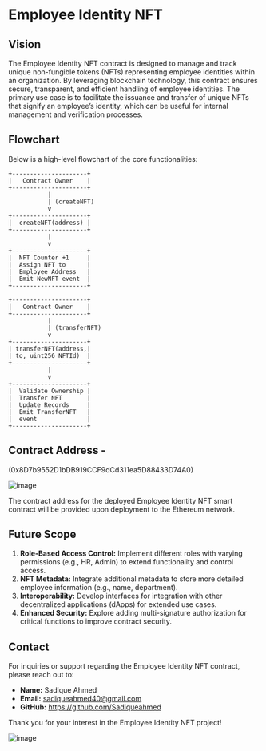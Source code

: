 # Employee Identity NFT

## Vision

The Employee Identity NFT contract is designed to manage and track unique non-fungible tokens (NFTs) representing employee identities within an organization. By leveraging blockchain technology, this contract ensures secure, transparent, and efficient handling of employee identities. The primary use case is to facilitate the issuance and transfer of unique NFTs that signify an employee’s identity, which can be useful for internal management and verification processes.

## Flowchart

Below is a high-level flowchart of the core functionalities:

```
+---------------------+
|   Contract Owner    |
+---------------------+
           |
           | (createNFT)
           v
+---------------------+
|  createNFT(address) |
+---------------------+
           |
           v
+---------------------+
|  NFT Counter +1     |
|  Assign NFT to      |
|  Employee Address   |
|  Emit NewNFT event  |
+---------------------+

+---------------------+
|   Contract Owner    |
+---------------------+
           |
           | (transferNFT)
           v
+---------------------+
| transferNFT(address,|
| to, uint256 NFTId)  |
+---------------------+
           |
           v
+---------------------+
|  Validate Ownership |
|  Transfer NFT       |
|  Update Records     |
|  Emit TransferNFT   |
|  event              |
+---------------------+
```

## Contract Address -
(0x8D7b9552D1bDB919CCF9dCd311ea5D88433D74A0)

![image](https://github.com/user-attachments/assets/4c1eb2d7-79ac-4c4a-abda-8aff76bcbcec)

The contract address for the deployed Employee Identity NFT smart contract will be provided upon deployment to the Ethereum network. 

## Future Scope

1. **Role-Based Access Control:** Implement different roles with varying permissions (e.g., HR, Admin) to extend functionality and control access.
2. **NFT Metadata:** Integrate additional metadata to store more detailed employee information (e.g., name, department).
3. **Interoperability:** Develop interfaces for integration with other decentralized applications (dApps) for extended use cases.
4. **Enhanced Security:** Explore adding multi-signature authorization for critical functions to improve contract security.

## Contact

For inquiries or support regarding the Employee Identity NFT contract, please reach out to:

- **Name:** Sadique Ahmed
- **Email:** sadiqueahmed40@gmail.com
- **GitHub:** https://github.com/Sadiqueahmed

Thank you for your interest in the Employee Identity NFT project!


![image](https://github.com/user-attachments/assets/aca5d0b4-ed36-41e1-91ed-7088c5999e74)

